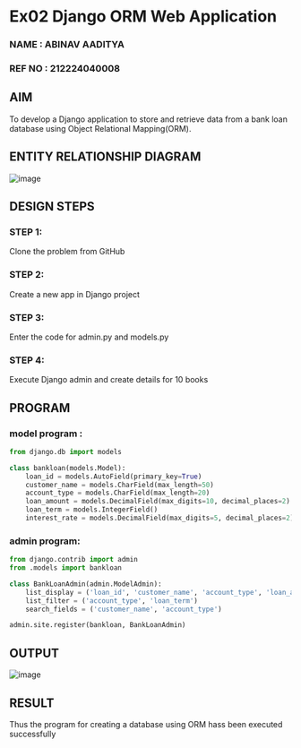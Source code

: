 # Ex02 Django ORM Web Application
### NAME   : ABINAV AADITYA
### REF NO : 212224040008
## AIM
To develop a Django application to store and retrieve data from a bank loan database using Object Relational Mapping(ORM).

## ENTITY RELATIONSHIP DIAGRAM

![image](https://github.com/user-attachments/assets/de4a159f-3f41-4b5d-b422-eeae34edca0e)


## DESIGN STEPS

### STEP 1:
Clone the problem from GitHub

### STEP 2:
Create a new app in Django project

### STEP 3:
Enter the code for admin.py and models.py

### STEP 4:
Execute Django admin and create details for 10 books

## PROGRAM
### model program :
```py
from django.db import models

class bankloan(models.Model):
    loan_id = models.AutoField(primary_key=True)
    customer_name = models.CharField(max_length=50)
    account_type = models.CharField(max_length=20)
    loan_amount = models.DecimalField(max_digits=10, decimal_places=2)
    loan_term = models.IntegerField()
    interest_rate = models.DecimalField(max_digits=5, decimal_places=2)

```
### admin program:
```py
from django.contrib import admin
from .models import bankloan

class BankLoanAdmin(admin.ModelAdmin):
    list_display = ('loan_id', 'customer_name', 'account_type', 'loan_amount', 'loan_term', 'interest_rate')
    list_filter = ('account_type', 'loan_term')
    search_fields = ('customer_name', 'account_type')

admin.site.register(bankloan, BankLoanAdmin)
```
## OUTPUT

![image](https://github.com/user-attachments/assets/70809b15-4302-4610-b138-f59590f85502)



## RESULT
Thus the program for creating a database using ORM hass been executed successfully
